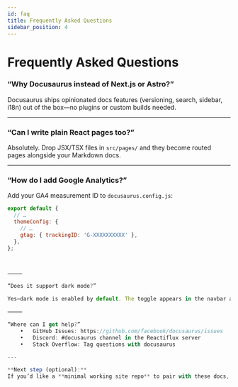 ```yaml
---
id: faq
title: Frequently Asked Questions
sidebar_position: 4
---
```


# Frequently Asked Questions

### “Why Docusaurus instead of Next.js or Astro?”

Docusaurus ships opinionated docs features (versioning, search, sidebar, i18n) out of the box—no plugins or custom builds needed.

---

### “Can I write plain React pages too?”

Absolutely. Drop JSX/TSX files in `src/pages/` and they become routed pages alongside your Markdown docs.

---

### “How do I add Google Analytics?”

Add your GA4 measurement ID to `docusaurus.config.js`:

```js
export default {
  // …
  themeConfig: {
    // …
    gtag: { trackingID: 'G‑XXXXXXXXXX' },
  },
};



⸻

“Does it support dark mode?”

Yes—dark mode is enabled by default. The toggle appears in the navbar and respects the user’s OS preference.

⸻

“Where can I get help?”
	•	GitHub Issues: https://github.com/facebook/docusaurus/issues
	•	Discord: #docusaurus channel in the Reactiflux server
	•	Stack Overflow: Tag questions with docusaurus

---

**Next step (optional):**
If you’d like a **minimal working site repo** to pair with these docs, just let me know and I can scaffold the project structure (folders, config, sample landing page) for you.
```
